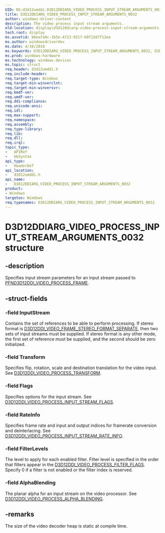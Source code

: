 ```yaml
---
UID: NS:d3d12umddi.D3D12DDIARG_VIDEO_PROCESS_INPUT_STREAM_ARGUMENTS_0032
title: D3D12DDIARG_VIDEO_PROCESS_INPUT_STREAM_ARGUMENTS_0032
author: windows-driver-content
description: The video process input stream arguments.
old-location: display\d3d12ddiarg-video-process-input-stream-arguments-0032.htm
tech.root: display
ms.assetid: b6eafa0c-1b5e-4723-9317-60f1507f12ea
ms.author: windowsdriverdev
ms.date: 4/16/2018
ms.keywords: D3D12DDIARG_VIDEO_PROCESS_INPUT_STREAM_ARGUMENTS_0032, D3D12DDIARG_VIDEO_PROCESS_INPUT_STREAM_ARGUMENTS_0032 structure [Display Devices], d3d12umddi/D3D12DDIARG_VIDEO_PROCESS_INPUT_STREAM_ARGUMENTS_0032, display.d3d12ddiarg-video-process-input-stream-arguments-0032
ms.prod: windows-hardware
ms.technology: windows-devices
ms.topic: struct
req.header: d3d12umddi.h
req.include-header:
req.target-type: Windows
req.target-min-winverclnt:
req.target-min-winversvr:
req.kmdf-ver:
req.umdf-ver:
req.ddi-compliance:
req.unicode-ansi:
req.idl:
req.max-support:
req.namespace:
req.assembly:
req.type-library:
req.lib:
req.dll:
req.irql:
topic_type:
-	APIRef
-	kbSyntax
api_type:
-	HeaderDef
api_location:
-	d3d12umddi.h
api_name:
-	D3D12DDIARG_VIDEO_PROCESS_INPUT_STREAM_ARGUMENTS_0032
product:
- Windows
targetos: Windows
req.typenames: D3D12DDIARG_VIDEO_PROCESS_INPUT_STREAM_ARGUMENTS_0032
---
```


# D3D12DDIARG_VIDEO_PROCESS_INPUT_STREAM_ARGUMENTS_0032 structure


## -description


Specifies input stream parameters for an input stream passed to [PFND3D12DDI_VIDEO_PROCESS_FRAME](nc-d3d12umddi-pfnd3d12ddi_video_process_frame_0032.md).


## -struct-fields




### -field InputStream

Contains the set of references to be able to perform processing. If stereo format is [D3D12DDI_VIDEO_FRAME_STEREO_FORMAT_SEPARATE](ne-d3d12umddi-d3d12ddi_video_frame_stereo_format_0020.md), then two sets of input streams must be supplied. If stereo format is any other mode, the first set of reference must be supplied, and the second should be zero initialized.


### -field Transform

Specifies flip, rotation, scale and destination translation for the video input. See [D3D12DDI_VIDEO_PROCESS_TRANSFORM](ns-d3d12umddi-d3d12ddi_video_process_transform_0032.md).


### -field Flags

Specifies options for the input stream. See [D3D12DDI_VIDEO_PROCESS_INPUT_STREAM_FLAGS](ne-d3d12umddi-d3d12ddi_video_process_input_stream_flags_0020.md).


### -field RateInfo

Specifies frame rate and input and output indices for framerate conversion and deinterlacing.  See [D3D12DDI_VIDEO_PROCESS_INPUT_STREAM_RATE_INFO](ns-d3d12umddi-d3d12ddi_video_process_input_stream_rate_info_0032.md).


### -field FilterLevels

The level to apply for each enabled filter. Filter level is specified in the order that filters appear in the [D3D12DDI_VIDEO_PROCESS_FILTER_FLAGS](ne-d3d12umddi-d3d12ddi_video_process_filter_flags_0020.md). Specify 0 if a filter is not enabled or the filter index is reserved.


### -field AlphaBlending

The planar alpha for an input stream on the video processor. See [D3D12DDI_VIDEO_PROCESS_ALPHA_BLENDING](ns-d3d12umddi-d3d12ddi_video_process_alpha_blending_0020.md).

## -remarks

The size of the video decoder heap is static at compile time.